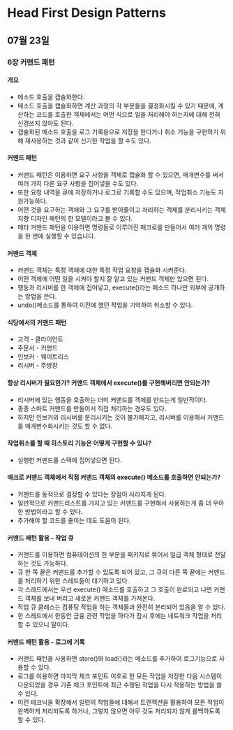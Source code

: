 # Head First Design Patterns

## 07월 23일

### 6장 커맨드 패턴

#### 개요
- 메소드 호출을 캡슐화한다.
- 메소드 호출을 캡슐화하면 계산 과정의 각 부분들을 결정화시킬 수 있기 때문에, 계산하는 코드를 호출한 객체에서는 어떤 식으로 일을 처리해야 하는지에 대해 전혀 신경쓰지 않아도 된다.
- 캡슐화된 메소드 호출을 로그 기록용으로 저장을 한다거나 취소 기능을 구현하기 위해 재사용하는 것과 같이 신기한 작업을 할 수도 있다.

#### 커맨드 패턴
- 커맨드 패턴은 이용하면 요구 사항을 객체로 캡슐화 할 수 있으면, 매개변수를 써서 여러 가지 다른 요구 사항을 집어넣을 수도 있다.
- 또한 요청 내역을 큐에 저장하거나 로그로 기록할 수도 있으며, 작업취소 기능도 지원가능하다.
- 어떤 것을 요구하는 객체와 그 요구를 받아들이고 처리하는 객체를 분리시키는 객체지향 디자인 패턴의 한 모델이라고 볼 수 있다.
- 메타 커맨드 패턴을 이용하면 명령들로 이루어진 매크로를 만들어서 여러 개의 명령을 한 번에 실행할 수 있습니다.

#### 커맨드 객체
- 커맨드 객체는 특정 객체에 대한 특정 작업 요청을 캡슐화 시켜준다.
- 어떤 객체에 어떤 일을 시켜야 할지 잘 알고 있는 커맨드 객체만 있으면 된다.
- 행동과 리시버를 한 객체에 집어넣고, execute()라는 메소드 하나만 외부에 공개하는 방법을 쓴다.
- undo()메소드를 통하여 이전에 했던 작업을 기억하여 취소할 수 있다.

#### 식당에서의 커맨드 패턴
- 고객 - 클라이언트
- 주문서 - 커맨드
- 인보커 - 웨이트리스
- 리시버 - 주방장

#### 항상 리시버가 필요한가? 커맨드 객체에서 execute()를 구현해버리면 안되는가?
- 리시버에 있는 행동을 호출하는 더미 커맨드를 객체를 만드는게 일반적이다.
- 종종 스마트 커맨드를 만들어서 직접 처리하는 경우도 있다.
- 하지만 인보커와 리시버를 분리시키는 것이 불가해지고, 리시버를 이용해서 커맨드를 매개변수화시키는 것도 할 수 없다.

#### 작업취소를 할 때 히스토리 기능은 어떻게 구현할 수 있나?
- 실행한 커맨드를 스택에 집어넣으면 된다.

#### 매크로 커맨드 객체에서 직접 커맨드 객체의 execute() 메소드를 호출하면 안되는가?
- 커맨드를 동적으로 결정할 수 있다는 장점이 사라지게 된다.
- 일반적으로 커맨드리스트를 가지고 있는 커맨드를 구현해서 사용하는게 좀 더 우아한 방법이라고 할 수 있다.
- 추가해야 할 코드를 줄이는 데도 도움이 된다.

#### 커맨드 패턴 활용 - 작업 큐
- 커맨드를 이용하면 컴퓨테이션의 한 부분을 패키지로 묶어서 일급 객체 형태로 전달하는 것도 가능하다.
- 큐 한 쪽 끝은 커맨드를 추가할 수 있도록 되어 있고, 그 큐의 다른 쪽 끝에는 커맨드를 처리하기 위한 스레드들이 대기하고 있다.
- 각 스레드에서는 우선 execute() 메소드를 호출하고 그 호출이 완료되고 나면 커맨드 객체를 보내 버리고 새로운 커맨드 객체를 가져온다.
- 작업 큐 클래스는 컴퓨팅 작업을 하는 객체들과 완전히 분리되어 있음을 알 수 있다.
- 한 스레드에서 한동안 금융 관련 작업을 하다가 잠시 후에는 네트워크 작업을 처리할 수 있으니 말이다.

#### 커맨드 패턴 활용 - 로그에 기록
- 커맨드 패턴을 사용하면 store()와 load()라는 메소드를 추가하여 로그기능으로 사용할 수 있다.
- 로그를 이용하면 마지막 체크 포인트 이후로 한 모든 작업을 저장한 다음 시스템이 다운되었을 경우 기존 체크 포인트에 최근 수행된 작업을 다시 적용하는 방법을 쓸수 있다.
- 이런 테크닉을 확장해서 일련의 작업들에 대해서 트랜잭션을 활용하여 모든 작업이 완벽하게 처리되도록 하거나, 그렇지 않으면 아무 것도 처리되지 않게 롤백하도록 할 수 있다.


 


